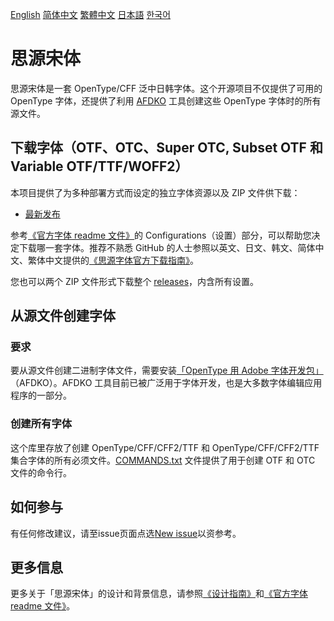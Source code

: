 [English](https://github.com/adobe-fonts/source-han-serif/) [简体中文](README-CN.md) [繁體中文](README-TW.md) [日本語](README-JP.md) [한국어](README-KR.md)

# 思源宋体

思源宋体是一套 OpenType/CFF 泛中日韩字体。这个开源项目不仅提供了可用的 OpenType 字体，还提供了利用 [AFDKO](https://github.com/adobe-type-tools/afdko/) 工具创建这些 OpenType 字体时的所有源文件。

## 下载字体（OTF、OTC、Super OTC, Subset OTF 和 Variable OTF/TTF/WOFF2）

本项目提供了为多种部署方式而设定的独立字体资源以及 ZIP 文件供下载：

* [最新发布](https://github.com/adobe-fonts/source-han-serif/tree/release)

参考[《官方字体 readme 文件》](https://github.com/adobe-fonts/source-han-serif/raw/release/SourceHanSerifReadMe.pdf)的 Configurations（设置）部分，可以帮助您决定下载哪一套字体。推荐不熟悉 GitHub 的人士参照以英文、日文、韩文、简体中文、繁体中文提供的[《思源字体官方下载指南》](https://github.com/adobe-fonts/source-han-serif/raw/release/download-guide-source-han.pdf)。

您也可以两个 ZIP 文件形式下载整个 [releases](../../releases)，内含所有设置。

## 从源文件创建字体

### 要求

要从源文件创建二进制字体文件，需要安装[「OpenType 用 Adobe 字体开发包」](https://github.com/adobe-type-tools/afdko/)（AFDKO）。AFDKO 工具目前已被广泛用于字体开发，也是大多数字体编辑应用程序的一部分。

### 创建所有字体

这个库里存放了创建 OpenType/CFF/CFF2/TTF 和 OpenType/CFF/CFF2/TTF 集合字体的所有必须文件。[COMMANDS.txt](COMMANDS.txt) 文件提供了用于创建 OTF 和 OTC 文件的命令行。

## 如何参与

有任何修改建议，请至issue页面点选[New issue](https://github.com/adobe-fonts/source-han-serif/issues)以资参考。

## 更多信息

更多关于「思源宋体」的设计和背景信息，请参照[《设计指南》](https://github.com/adobe-fonts/source-han-serif/raw/release/SourceHanSerifDesignGuide.pdf)和[《官方字体 readme 文件》](https://github.com/adobe-fonts/source-han-serif/raw/release/SourceHanSerifReadMe.pdf)。
